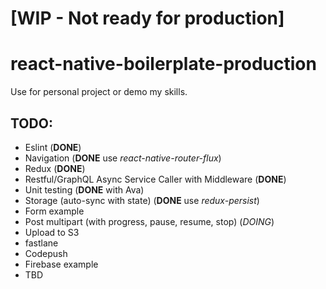 # [WIP - Not ready for production]
# react-native-boilerplate-production
Use for personal project or demo my skills.
## TODO:
- Eslint (**DONE**)
- Navigation (**DONE** use *react-native-router-flux*)
- Redux (**DONE**)
- Restful/GraphQL Async Service Caller with Middleware (**DONE**)
- Unit testing (**DONE** with Ava)
- Storage (auto-sync with state) (**DONE** use *redux-persist*)
- Form example
- Post multipart (with progress, pause, resume, stop) (*DOING*)
- Upload to S3
- fastlane
- Codepush
- Firebase example
- TBD

